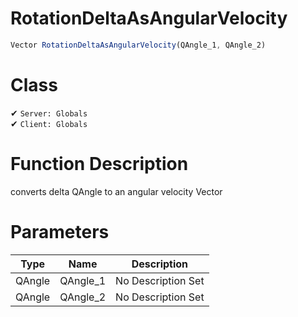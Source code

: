 # RotationDeltaAsAngularVelocity
```js
Vector RotationDeltaAsAngularVelocity(QAngle_1, QAngle_2)
```
# Class
✔ `Server: Globals`  
✔ `Client: Globals`  

# Function Description
converts delta QAngle to an angular velocity Vector
# Parameters
Type|Name|Description
--|--|--
QAngle|QAngle_1|No Description Set
QAngle|QAngle_2|No Description Set
